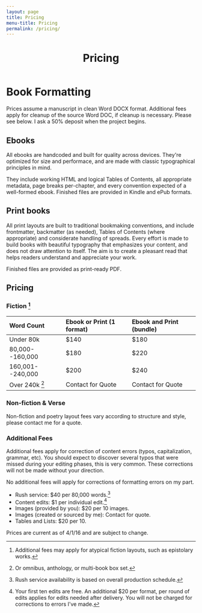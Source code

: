 ```yaml
---
layout: page
title: Pricing
menu-title: Pricing
permalink: /pricing/
---
```


<header class="post-header">
    <h1 class="post-title">Pricing</h1>
  </header>

# Book Formatting

Prices assume a manuscript in clean Word DOCX format. Additional fees apply for cleanup of the source Word DOC, if cleanup is necessary. Please see below. I ask a 50% deposit when the project begins.

## Ebooks

All ebooks are handcoded and built for quality across devices. They're optimized for size and performace, and are made with classic typographical principles in mind.

They include working HTML and logical Tables of Contents, all appropriate metadata, page breaks per-chapter, and every convention expected of a well-formed ebook. Finished files are provided in Kindle and ePub formats.

## Print books

All print layouts are built to traditional bookmaking conventions, and include frontmatter, backmatter (as needed), Tables of Contents (where appropriate) and considerate handling of spreads. Every effort is made to build books with beautiful typography that emphasizes your content, and does not draw attention to itself. The aim is to create a pleasant read that helps readers understand and appreciate your work.

Finished files are provided as print-ready PDF.

## Pricing 

### Fiction [^1]

| Word Count | Ebook **or** Print (1 format) | Ebook **and** Print (bundle) |
|:- |:-|:-|
| Under 80k | $140 | $180 |
| 80,000--160,000 | $180 | $220 |
| 160,001--240,000 | $200 | $240 |
| Over 240k [^2] | Contact for Quote | Contact for Quote |

### Non-fiction & Verse

Non-fiction and poetry layout fees vary according to structure and style, please contact me for a quote.

### Additional Fees

Additional fees apply for correction of content errors (typos, capitalization, grammar, etc). You should expect to discover several typos that were missed during your editing phases, this is very common. These corrections will not be made without your direction.

No additional fees will apply for corrections of formatting errors on my part.

- Rush service: $40 per 80,000 words.[^3]
- Content edits: $1 per individual edit.[^4] 
- Images (provided by you): $20 per 10 images.
- Images (created or sourced by me): Contact for quote.
- Tables and Lists: $20 per 10.


Prices are current as of 4/1/16 and are subject to change.

[^1]: Additional fees may apply for atypical fiction layouts, such as epistolary works.

[^2]: Or omnibus, anthology, or multi-book box set.

[^3]: Rush service availability is based on overall production schedule.

[^4]: Your first ten edits are free. An additional $20 per format, per round of edits applies for edits needed after delivery. You will not be charged for corrections to errors I've made.